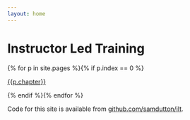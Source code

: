 ```yaml
---
layout: home
---
```


# Instructor Led Training

<div class='chapters'>
{% for p in site.pages %}{% if p.index == 0 %}
  <p><a href="{{site.baseurl | append:p.url}}" title="Start page for: {{p.chapter}}">{{p.chapter}}</a></p>
{% endif %}{% endfor %}
</div>

Code for this site is available from [github.com/samdutton/ilt](https://github.com/samdutton/ilt).

<!--
{% assign pages = site.pages | sort:"chapter" %}
{% assign chapter = pages.first.chapter %}
{% assign current-chapter = "" %}

{% for p in pages %}{% if p.title %}
{% assign chapter = p.chapter %}
{% if current-chapter != chapter %}
  {% assign current-chapter = chapter %}
  {% assign dir = p.url | split:"/" | pop %}
  <p><a href="{{dir}}" title="Start page for: {{chapter}}">{{chapter}}</a></p>
{% endif %}
{% endif %}{% endfor %}
-->
